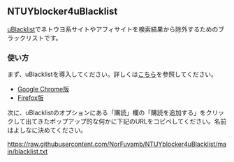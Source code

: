 ## NTUYblocker4uBlacklist
[uBlacklist](https://github.com/iorate/ublacklist)でネトウヨ系サイトやアフィサイトを検索結果から除外するためのブラックリストです。

### 使い方
まず、uBlacklistを導入してください。詳しくは[こちら](https://iorate.github.io/ublacklist/docs/getting-started)を参照してください。
* [Google Chrome版](https://chrome.google.com/webstore/detail/ublacklist/pncfbmialoiaghdehhbnbhkkgmjanfhe/)
* [Firefox版](https://addons.mozilla.org/en/firefox/addon/ublacklist/)

次に、uBlacklistのオプションにある「購読」欄の「購読を追加する」をクリックして出てきたポップアップ的な何かに下記のURLをコピペしてください。名前はよしなに決めてください。

https://raw.githubusercontent.com/NorFuvamb/NTUYblocker4uBlacklist/main/blacklist.txt





